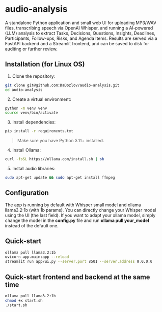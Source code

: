 # audio-analysis

A standalone Python application and small web UI for uploading MP3/WAV files, transcribing speech via OpenAI Whisper, and running a AI-powered (LLM) analysis to extract Tasks, Decisions, Questions, Insights, Deadlines, Participants, Follow-ups, Risks, and Agenda Items. Results are served via a FastAPI backend and a Streamlit frontend, and can be saved to disk for auditing or further review.

## Installation (for Linux OS)

1. Clone the repository:

```bash
git clone git@github.com:DaDozlov/audio-analysis.git
cd audio-analysis
```

2. Create a virtual environment:

```bash
python -m venv venv
source venv/bin/activate
```

3. Install dependencies:

```bash
pip install -r requirements.txt
```

> Make sure you have Python 3.11+ installed.

4. Install Ollama:

```bash
curl -fsSL https://ollama.com/install.sh | sh
```

5. Install audio libraries:
```bash
sudo apt-get update && sudo apt-get install ffmpeg
```

## Configuration

The app is running by default with Whisper small model and ollama llama3.2:1b (with 1b params). You can directly change your Whisper model using the UI (the last field). If you want to adapt your ollama model, simply change the model in the **config.py** file and run **ollama pull your_model** instead of the default one.

## Quick‑start
```bash
ollama pull llama3.2:1b
uvicorn app.main:app --reload
streamlit run app/ui.py --server.port 8501 --server.address 0.0.0.0
```

## Quick‑start frontend and backend at the same time
```bash
ollama pull llama3.2:1b
chmod +x start.sh
./start.sh
```
